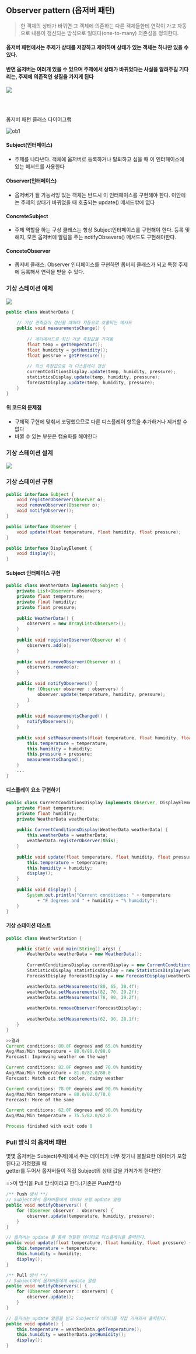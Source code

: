 ## Observer pattern (옵저버 패턴)

>한 객체의 상태가 바뀌면 그 객체에 의존하는 다른 객체들한테 연락이 가고 자동으로 내용이 갱신되는 방식으로 일대다(one-to-many) 의존성을 정의한다.

#### 옵저버 패턴에서는 주제가 상태를 저장하고 제어하며 상태가 있는 객체는 하나만 있을 수 있다.  
#### 반면 옵저버는 여러개 있을 수 있으며 주제에서 상태가 바뀌었다는 사실을 알려주길 기다리는, 주제에 의존적인 성질을 가지게 된다

![](https://encrypted-tbn0.gstatic.com/images?q=tbn:ANd9GcQrVf7sWYGgupEF_IiOX6Bv8YvqqrtZsWXBdg&usqp=CAU)

<br>
<br>

옵저버 패턴 클래스 다이어그램

![ob1](https://t1.daumcdn.net/cfile/tistory/9935B3495BE1C47228)

#### Subject(인터페이스)
- 주제를 나타낸다. 객체에 옵저버로 등록하거나 탈퇴하고 싶을 때 이 인터페이스에 있는 메서드를 사용한다

#### Observer(인터페이스)
- 옵저버가 될 가능서잉 있는 객체는 반드시 이 인터페이스를 구현해야 한다. 이안에는 주제의 상태가 바뀌었을 때 호출되는 update() 메서드밖에 없다

#### ConcreteSubject
- 주제 역할을 하는 구상 클래스는 항상 Subject인터페이스를 구현해야 한다. 등록 및 해지, 모든 옵저버에 알림을 주는 notifyObsevers() 메서드도 구현해야한다.

#### ConceteObserver
- 옵저버 클래스. Observer 인터페이스를 구현하면 옵버저 클래스가 되고 특정 주제에 등록해서 연락을 받을 수 있다.


### 기상 스테이션 예제

![](https://velog.velcdn.com/images%2Fljo_0920%2Fpost%2F231ac0e2-9930-4680-848d-0427f1de1d7d%2F1.png)

```java
public class WeatherData {
    
    // 기상 관측값이 갱신될 때마다 자동으로 호출되는 메서드
    public void measurementsChange() {
    
        // 게터메서드로 최신 기상 측정값을 가져옴
        float temp = getTemperatur();
        float humidity = getHumidity();
        float pessrue = getPressure();
        
        // 최신 측정값으로 각 디스플레이 갱신
        currentCoditionsDisplay.update(temp, humidity, pressure);
        statisticsDisplay.update(temp, humidity, pressure);
        forecastDisplay.update(tmep, humidity, pressure);
    }
}
```
#### 위 코드의 문제점
- 구체적 구현에 맞춰서 코딩했으므로 다른 디스플레이 항목을 추가하거나 제거할 수 없다
- 바뀔 수 있는 부분은 캡슐화를 해야한다

### 기상 스테이션 설계

![](https://velog.velcdn.com/images%2Fljo_0920%2Fpost%2Fb7726bc4-c1a3-4c19-bbf7-2bbe8f5f6174%2F4.png)

### 기상 스테이션 구현
```java
public interface Subject {
    void registerObserver(Observer o);
    void removeObserver(Observer o);
    void notifyObserver();
}

public interface Observer {
    void update(float temperature, float humidity, float pressure);
}

public interface DisplayElement {
    void display();
}
```

#### Subject 인터페이스 구현
```java
public class WeatherData implements Subject {
	private List<Observer> observers;
	private float temperature;
	private float humidity;
	private float pressure;
	
	public WeatherData() {
		observers = new ArrayList<Observer>();
	}
	
	public void registerObserver(Observer o) {
		observers.add(o);
	}
	
	public void removeObserver(Observer o) {
		observers.remove(o);
	}
	
	public void notifyObservers() {
		for (Observer observer : observers) {
			observer.update(temperature, humidity, pressure);
		}
	}
	
	public void measurementsChanged() {
		notifyObservers();
	}
	
	public void setMeasurements(float temperature, float humidity, float pressure) {
		this.temperature = temperature;
		this.humidity = humidity;
		this.pressure = pressure;
		measurementsChanged();
	}
    ...
}
```

#### 디스플레이 요소 구현하기
```java
public class CurrentConditionsDisplay implements Observer, DisplayElement {
	private float temperature;
	private float humidity;
	private WeatherData weatherData;
	
	public CurrentConditionsDisplay(WeatherData weatherData) {
		this.weatherData = weatherData;
		weatherData.registerObserver(this);
	}
	
	public void update(float temperature, float humidity, float pressure) {
		this.temperature = temperature;
		this.humidity = humidity;
		display();
	}
	
	public void display() {
		System.out.println("Current conditions: " + temperature 
			+ "F degrees and " + humidity + "% humidity");
	}
}
```

#### 기상 스테이션 테스트
```java
public class WeatherStation {

	public static void main(String[] args) {
		WeatherData weatherData = new WeatherData();
	
		CurrentConditionsDisplay currentDisplay = new CurrentConditionsDisplay(weatherData);
		StatisticsDisplay statisticsDisplay = new StatisticsDisplay(weatherData);
		ForecastDisplay forecastDisplay = new ForecastDisplay(weatherData);

		weatherData.setMeasurements(80, 65, 30.4f);
		weatherData.setMeasurements(82, 70, 29.2f);
		weatherData.setMeasurements(78, 90, 29.2f);
		
		weatherData.removeObserver(forecastDisplay);
        
		weatherData.setMeasurements(62, 90, 28.1f);
	}
}

>>결과
Current conditions: 80.0F degrees and 65.0% humidity
Avg/Max/Min temperature = 80.0/80.0/80.0
Forecast: Improving weather on the way!

Current conditions: 82.0F degrees and 70.0% humidity
Avg/Max/Min temperature = 81.0/82.0/80.0
Forecast: Watch out for cooler, rainy weather

Current conditions: 78.0F degrees and 90.0% humidity
Avg/Max/Min temperature = 80.0/82.0/78.0
Forecast: More of the same

Current conditions: 62.0F degrees and 90.0% humidity
Avg/Max/Min temperature = 75.5/82.0/62.0

Process finished with exit code 0

```

### Pull 방식 의 옵저버 패턴 
몇몇 옵저버는 Subject(주제)에서 주는 데이터가 너무 잦거나 불필요한 데이터가 포함 된다고 가정했을 때  
getter를 두어서 옵저버들이 직접 Subject의 상태 값을 가져가게 한다면?

=>이 방식을 Pull 방식이라고 한다.(기존은 Push방식)

```java
/** Push 방식 **/
// Subject에서 옵저버들에게 데이터 포함 update 알림
public void notifyObservers() {
	for (Observer observer : observers) {
		observer.update(temperature, humidity, pressure);
	}
}

// 옵저버는 update 를 통해 전달된 데이터로 디스플레이를 출력한다.
public void update(float temperature, float humidity, float pressure) {
	this.temperature = temperature;
	this.humidity = humidity;
	display();
}

/** Pull 방식 **/
// Subject에서 옵저버들에게 update 알림
public void notifyObservers() {
	for (Observer observer : observers) {
		observer.update();
	}
}

// 옵저버는 update 알림을 받고 Subject의 데이터를 직접 가져와서 출력한다.
public void update() {
	this.temperature = weatherData.getTemperature();
	this.humidity = weatherData.getHumidity();
	display();
}
```
